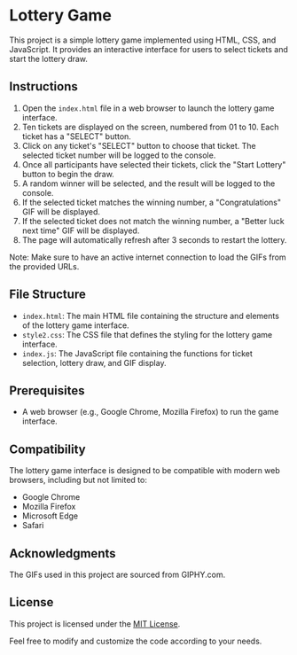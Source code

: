 # Lottery Game

This project is a simple lottery game implemented using HTML, CSS, and JavaScript. It provides an interactive interface for users to select tickets and start the lottery draw.

## Instructions

1. Open the `index.html` file in a web browser to launch the lottery game interface.
2. Ten tickets are displayed on the screen, numbered from 01 to 10. Each ticket has a "SELECT" button.
3. Click on any ticket's "SELECT" button to choose that ticket. The selected ticket number will be logged to the console.
4. Once all participants have selected their tickets, click the "Start Lottery" button to begin the draw.
5. A random winner will be selected, and the result will be logged to the console.
6. If the selected ticket matches the winning number, a "Congratulations" GIF will be displayed.
7. If the selected ticket does not match the winning number, a "Better luck next time" GIF will be displayed.
8. The page will automatically refresh after 3 seconds to restart the lottery.

Note: Make sure to have an active internet connection to load the GIFs from the provided URLs.

## File Structure

- `index.html`: The main HTML file containing the structure and elements of the lottery game interface.
- `style2.css`: The CSS file that defines the styling for the lottery game interface.
- `index.js`: The JavaScript file containing the functions for ticket selection, lottery draw, and GIF display.

## Prerequisites

- A web browser (e.g., Google Chrome, Mozilla Firefox) to run the game interface.

## Compatibility

The lottery game interface is designed to be compatible with modern web browsers, including but not limited to:

- Google Chrome
- Mozilla Firefox
- Microsoft Edge
- Safari

## Acknowledgments

The GIFs used in this project are sourced from GIPHY.com.

## License

This project is licensed under the [MIT License](LICENSE).

Feel free to modify and customize the code according to your needs.


